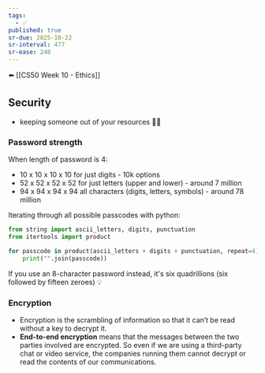 ```yaml
---
tags:
  - ✅
published: true
sr-due: 2025-10-22
sr-interval: 477
sr-ease: 248
---
```


⬅️ [[CS50 Week 10 - Ethics]]
 ## Security
- keeping someone out of your resources 🕵️‍♀️

### Password strength
When length of password is 4:
- 10 x 10 x 10 x 10 for just digits - 10k options
- 52 x 52 x 52 x 52 for just letters (upper and lower) - around 7 million
- 94 x 94 x 94 x 94 all characters (digits, letters, symbols) - around 78 million

Iterating through all possible passcodes with python:
```python
from string import ascii_letters, digits, punctuation
from itertools import product

for passcode in product(ascii_letters + digits + punctuation, repeat=4):
    print("".join(passcode))
```

If you use an 8-character password instead, it's six quadrillions (six followed by fifteen zeroes) 💡

### Encryption
- Encryption is the scrambling of information so that it can’t be read without a key to decrypt it.
- **End-to-end encryption** means that the messages between the two parties involved are encrypted. So even if we are using a third-party chat or video service, the companies running them cannot decrypt or read the contents of our communications.